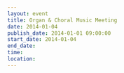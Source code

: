 ```yaml
---
layout: event
title: Organ & Choral Music Meeting
date: 2014-01-04
publish_date: 2014-01-01 09:00:00
start_date: 2014-01-04
end_date: 
time: 
location: 
---
```


